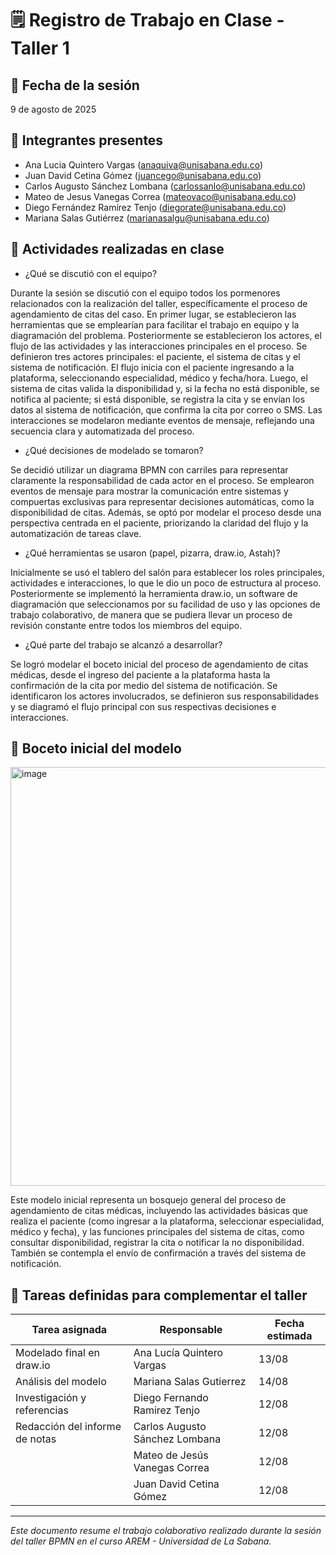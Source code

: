 # 🗒️ Registro de Trabajo en Clase - Taller 1

## 📆 Fecha de la sesión

9 de agosto de 2025

## 👥 Integrantes presentes
- Ana Lucia Quintero Vargas (anaquiva@unisabana.edu.co)
- Juan David Cetina Gómez (juancego@unisabana.edu.co)
- Carlos Augusto Sánchez Lombana (carlossanlo@unisabana.edu.co)
- Mateo de Jesus Vanegas Correa (mateovaco@unisabana.edu.co)
- Diego Fernández Ramírez Tenjo (diegorate@unisabana.edu.co)
- Mariana Salas Gutiérrez (marianasalgu@unisabana.edu.co)

## 🧠 Actividades realizadas en clase

- ¿Qué se discutió con el equipo?

Durante la sesión se discutió con el equipo todos los pormenores relacionados con la realización del taller, específicamente el proceso de agendamiento de citas del caso. En primer lugar, se establecieron las herramientas que se emplearían para facilitar el trabajo en equipo y la diagramación del problema. Posteriormente se establecieron los actores, el flujo de las actividades y las interacciones principales en el proceso. Se definieron tres actores principales: el paciente, el sistema de citas y el sistema de notificación. El flujo inicia con el paciente ingresando a la plataforma, seleccionando especialidad, médico y fecha/hora. Luego, el sistema de citas valida la disponibilidad y, si la fecha no está disponible, se notifica al paciente; si está disponible, se registra la cita y se envían los datos al sistema de notificación, que confirma la cita por correo o SMS. Las interacciones se modelaron mediante eventos de mensaje, reflejando una secuencia clara y automatizada del proceso.

- ¿Qué decisiones de modelado se tomaron?

Se decidió utilizar un diagrama BPMN con carriles para representar claramente la responsabilidad de cada actor en el proceso. Se emplearon eventos de mensaje para mostrar la comunicación entre sistemas y compuertas exclusivas para representar decisiones automáticas, como la disponibilidad de citas. Además, se optó por modelar el proceso desde una perspectiva centrada en el paciente, priorizando la claridad del flujo y la automatización de tareas clave.

- ¿Qué herramientas se usaron (papel, pizarra, draw.io, Astah)?

Inicialmente se usó el tablero del salón para establecer los roles principales, actividades e interacciones, lo que le dio un poco de estructura al proceso. Posteriormente se implementó la herramienta draw.io, un software de diagramación que seleccionamos por su facilidad de uso y las opciones de trabajo colaborativo, de manera que se pudiera llevar un proceso de revisión constante entre todos los miembros del equipo.

- ¿Qué parte del trabajo se alcanzó a desarrollar?

Se logró modelar el boceto inicial del proceso de agendamiento de citas médicas, desde el ingreso del paciente a la plataforma hasta la confirmación de la cita por medio del sistema de notificación. Se identificaron los actores involucrados, se definieron sus responsabilidades y se diagramó el flujo principal con sus respectivas decisiones e interacciones.

## 🧩 Boceto inicial del modelo

<img width="1874" height="670" alt="image" src="https://github.com/user-attachments/assets/ad51e775-dba0-493f-b0d0-7e26f0b85c9b" />

Este modelo inicial representa un bosquejo general del proceso de agendamiento de citas médicas, incluyendo las actividades básicas que realiza el paciente (como ingresar a la plataforma, seleccionar especialidad, médico y fecha), y las funciones principales del sistema de citas, como consultar disponibilidad, registrar la cita o notificar la no disponibilidad. También se contempla el envío de confirmación a través del sistema de notificación. 

## 🔁 Tareas definidas para complementar el taller

| Tarea asignada | Responsable | Fecha estimada |
|----------------|-------------|----------------|
| Modelado final en draw.io | Ana Lucía Quintero Vargas | 13/08 |
| Análisis del modelo | Mariana Salas Gutierrez | 14/08 |
| Investigación y referencias | Diego Fernando Ramirez Tenjo | 12/08 |
| Redacción del informe de notas | Carlos Augusto Sánchez Lombana | 12/08 |
|  | Mateo de Jesús Vanegas Correa | 12/08 |
|  | Juan David Cetina Gómez | 12/08 |
---

_Este documento resume el trabajo colaborativo realizado durante la sesión del taller BPMN en el curso AREM - Universidad de La Sabana._